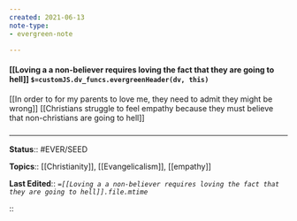 ```yaml
---
created: 2021-06-13
note-type: 
- evergreen-note

---
```


#### [[Loving a a non-believer requires loving the fact that they are going to hell]] `$=customJS.dv_funcs.evergreenHeader(dv, this)`

[[In order to for my parents to love me, they need to admit they might be wrong]]
[[Christians struggle to feel empathy because they must believe that non-christians are going to hell]]

### <hr class="footnote"/>

**Status**:: #EVER/SEED 

**Topics**::  [[Christianity]], [[Evangelicalism]], [[empathy]]
	
**Last Edited**:: *`=[[Loving a a non-believer requires loving the fact that they are going to hell]].file.mtime`*
	
::